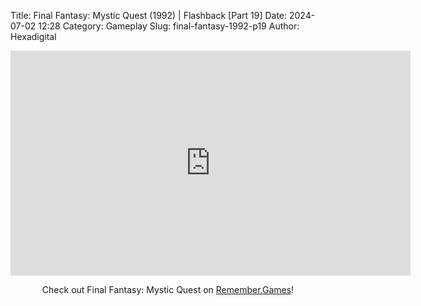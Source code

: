 Title: Final Fantasy: Mystic Quest (1992) | Flashback [Part 19]
Date: 2024-07-02 12:28
Category: Gameplay
Slug: final-fantasy-1992-p19
Author: Hexadigital

<center><iframe src="https://www.youtube.com/embed/XMOWHtA9gTo?feature=oembed" allow="accelerometer; autoplay; encrypted-media; gyroscope; picture-in-picture" width="640" height="360" frameborder="0"></iframe>

Check out Final Fantasy: Mystic Quest on [Remember.Games](https://remember.games/game/8116/final-fantasy-mystic-quest/)!</center>